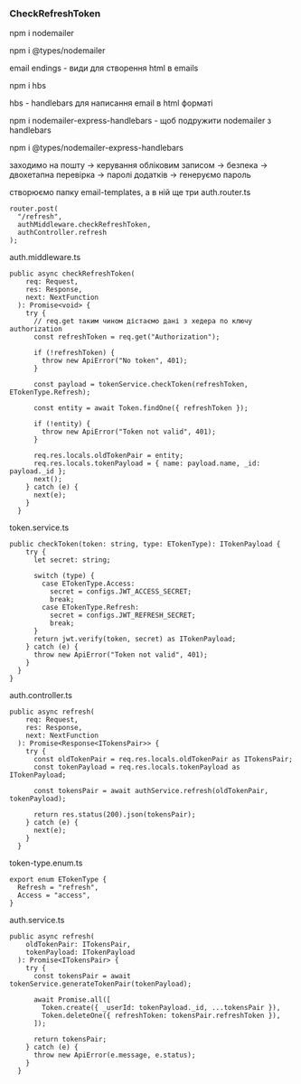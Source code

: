 ### CheckRefreshToken

npm i nodemailer

npm i @types/nodemailer

email endings - види для створення html в emails

npm i hbs

hbs - handlebars для написання email в html форматі

npm i nodemailer-express-handlebars - щоб подружити nodemailer з handlebars

npm i @types/nodemailer-express-handlebars

заходимо на пошту -> керування обліковим записом -> безпека -> двохетапна перевірка -> паролі додатків -> генеруємо 
пароль

створюємо папку email-templates, а в ній ще три
auth.router.ts
````
router.post(
  "/refresh",
  authMiddleware.checkRefreshToken,
  authController.refresh
);
````
auth.middleware.ts
````
public async checkRefreshToken(
    req: Request,
    res: Response,
    next: NextFunction
  ): Promise<void> {
    try {
      // req.get таким чином дістаємо дані з хедера по ключу authorization
      const refreshToken = req.get("Authorization");

      if (!refreshToken) {
        throw new ApiError("No token", 401);
      }

      const payload = tokenService.checkToken(refreshToken, ETokenType.Refresh);

      const entity = await Token.findOne({ refreshToken });

      if (!entity) {
        throw new ApiError("Token not valid", 401);
      }

      req.res.locals.oldTokenPair = entity;
      req.res.locals.tokenPayload = { name: payload.name, _id: payload._id };
      next();
    } catch (e) {
      next(e);
    }
  }
````
token.service.ts
````
public checkToken(token: string, type: ETokenType): ITokenPayload {
    try {
      let secret: string;

      switch (type) {
        case ETokenType.Access:
          secret = configs.JWT_ACCESS_SECRET;
          break;
        case ETokenType.Refresh:
          secret = configs.JWT_REFRESH_SECRET;
          break;
      }
      return jwt.verify(token, secret) as ITokenPayload;
    } catch (e) {
      throw new ApiError("Token not valid", 401);
    }
  }
}
````
auth.controller.ts
````
public async refresh(
    req: Request,
    res: Response,
    next: NextFunction
  ): Promise<Response<ITokensPair>> {
    try {
      const oldTokenPair = req.res.locals.oldTokenPair as ITokensPair;
      const tokenPayload = req.res.locals.tokenPayload as ITokenPayload;

      const tokensPair = await authService.refresh(oldTokenPair, tokenPayload);

      return res.status(200).json(tokensPair);
    } catch (e) {
      next(e);
    }
  }
````
token-type.enum.ts
````
export enum ETokenType {
  Refresh = "refresh",
  Access = "access",
}

````
auth.service.ts
````
public async refresh(
    oldTokenPair: ITokensPair,
    tokenPayload: ITokenPayload
  ): Promise<ITokensPair> {
    try {
      const tokensPair = await tokenService.generateTokenPair(tokenPayload);

      await Promise.all([
        Token.create({ _userId: tokenPayload._id, ...tokensPair }),
        Token.deleteOne({ refreshToken: tokensPair.refreshToken }),
      ]);

      return tokensPair;
    } catch (e) {
      throw new ApiError(e.message, e.status);
    }
  }
````